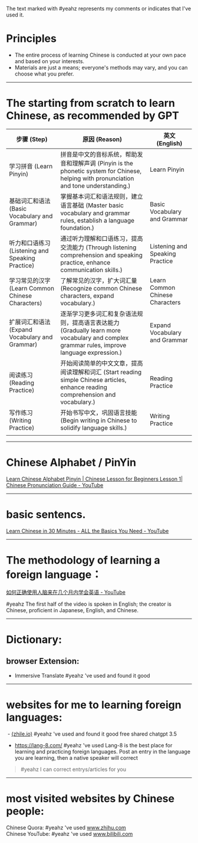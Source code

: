 The text marked with #yeahz represents my comments or indicates that I've used it.
# Principles
- The entire process of learning Chinese is conducted at your own pace and based on your interests.
- Materials are just a means; everyone's methods may vary, and you can choose what you prefer.

---

# The starting from scratch to learn Chinese, as recommended by GPT

| 步骤 (Step)                                      | 原因 (Reason)                                                | 英文 (English)                  |
| ------------------------------------------------ | ------------------------------------------------------------ | ------------------------------- |
| 学习拼音 (Learn Pinyin)                          | 拼音是中文的音标系统，帮助发音和理解声调 (Pinyin is the phonetic system for Chinese, helping with pronunciation and tone understanding.) | Learn Pinyin                    |
| 基础词汇和语法 (Basic Vocabulary and Grammar)    | 掌握基本词汇和语法规则，建立语言基础 (Master basic vocabulary and grammar rules, establish a language foundation.) | Basic Vocabulary and Grammar    |
| 听力和口语练习 (Listening and Speaking Practice) | 通过听力理解和口语练习，提高交流能力 (Through listening comprehension and speaking practice, enhance communication skills.) | Listening and Speaking Practice |
| 学习常见的汉字 (Learn Common Chinese Characters) | 了解常见的汉字，扩大词汇量 (Recognize common Chinese characters, expand vocabulary.) | Learn Common Chinese Characters |
| 扩展词汇和语法 (Expand Vocabulary and Grammar)   | 逐渐学习更多词汇和复杂语法规则，提高语言表达能力 (Gradually learn more vocabulary and complex grammar rules, improve language expression.) | Expand Vocabulary and Grammar   |
| 阅读练习 (Reading Practice)                      | 开始阅读简单的中文文章，提高阅读理解和词汇 (Start reading simple Chinese articles, enhance reading comprehension and vocabulary.) | Reading Practice                |
| 写作练习 (Writing Practice)                      | 开始书写中文，巩固语言技能 (Begin writing in Chinese to solidify language skills.) | Writing Practice                |
|                                                  |                                                              |                                 |


---

# Chinese Alphabet / PinYin

[Learn Chinese Alphabet Pinyin | Chinese Lesson for Beginners Lesson 1| Chinese Pronunciation Guide - YouTube](https://www.youtube.com/watch?v=nHDQm4NXq7Q&t=104s)



---

# basic sentencs.

[Learn Chinese in 30 Minutes - ALL the Basics You Need - YouTube](https://www.youtube.com/watch?v=QOpQf3fi2N4)

---



# The methodology of learning a foreign language：

[如何正确使用人脑来在几个月内学会英语 - YouTube](https://www.youtube.com/watch?v=E3Q5nlr078Q)

#yeahz The first half of the video is spoken in English; the creator is Chinese, proficient in Japanese, English, and Chinese.

---




# Dictionary:

## browser Extension: 
- Immersive Translate  #yeahz 've used and found it good

---

# websites for me to learning foreign languages:



﻿ - [(zhile.io)](https://chat-shared.zhile.io/shared.html)  #yeahz 've used and found it good
free shared chatgpt 3.5  


- https://lang-8.com/  #yeahz 've used 
Lang-8 is the best place for learning and practicing foreign languages. Post an entry in the language you are learning, then a native speaker will correct
> #yeahz I can correct entrys/articles for you




---

# most visited websites by Chinese people: 

Chinese Quora:  #yeahz 've used
www.zhihu.com    
Chinese YouTube:  #yeahz 've used
www.bilibili.com  
